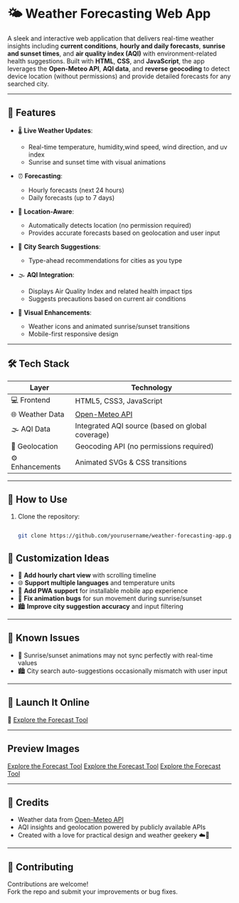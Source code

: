 # 🌤️ Weather Forecasting Web App

A sleek and interactive web application that delivers real-time weather insights including **current conditions**, **hourly and daily forecasts**, **sunrise and sunset times**, and **air quality index (AQI)** with environment-related health suggestions. Built with **HTML**, **CSS**, and **JavaScript**, the app leverages the **Open-Meteo API**, **AQI data**, and **reverse geocoding** to detect device location (without permissions) and provide detailed forecasts for any searched city.

---

## 🚀 Features

- 🌡️ **Live Weather Updates**:
  - Real-time temperature, humidity,wind speed, wind direction, and uv index
  - Sunrise and sunset time with visual animations

- ⏰ **Forecasting**:
  - Hourly forecasts (next 24 hours)
  - Daily forecasts (up to 7 days)

- 🧭 **Location-Aware**:
  - Automatically detects location (no permission required)
  - Provides accurate forecasts based on geolocation and user input

- 🌆 **City Search Suggestions**:
  - Type-ahead recommendations for cities as you type

- 🌫️ **AQI Integration**:
  - Displays Air Quality Index and related health impact tips
  - Suggests precautions based on current air conditions

- 🎨 **Visual Enhancements**:
  - Weather icons and animated sunrise/sunset transitions
  - Mobile-first responsive design

---

## 🛠 Tech Stack

| Layer              | Technology                                      |
|-------------------|--------------------------------------------------|
| 💻 Frontend        | HTML5, CSS3, JavaScript                          |
| 🌐 Weather Data    | [Open-Meteo API](https://open-meteo.com)         |
| 🌫️ AQI Data        | Integrated AQI source (based on global coverage) |
| 🧭 Geolocation     | Geocoding API (no permissions required)          |
| ⚙️ Enhancements     | Animated SVGs & CSS transitions                  |


---

## 🧪 How to Use

1. Clone the repository:
   ```bash
   
   git clone https://github.com/yourusername/weather-forecasting-app.git

## 🌟 Customization Ideas

- 🔁 **Add hourly chart view** with scrolling timeline
- 🌐 **Support multiple languages** and temperature units
- 📱 **Add PWA support** for installable mobile app experience
- 🎯 **Fix animation bugs** for sun movement during sunrise/sunset
- 🏙️ **Improve city suggestion accuracy** and input filtering

---

## 🐞 Known Issues

- 🌄 Sunrise/sunset animations may not sync perfectly with real-time values
- 🏙️ City search auto-suggestions occasionally mismatch with user input

---

## 🔗 Launch It Online

🧪 [Explore the Forecast Tool](https://avinashashishmistry.github.io/WeatherForecasting/)

---
## Preview Images
[Explore the Forecast Tool](preview/p1.png)
[Explore the Forecast Tool](preview/p2.png)
[Explore the Forecast Tool](preview/p3.png)

---
## 🙌 Credits

- Weather data from [Open-Meteo API](https://open-meteo.com)
- AQI insights and geolocation powered by publicly available APIs
- Created with a love for practical design and weather geekery ☁️💙

---

## 🤝 Contributing

Contributions are welcome!  
Fork the repo and submit your improvements or bug fixes.  
